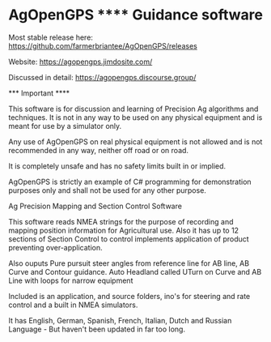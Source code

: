 
# AgOpenGPS  ****  Guidance software

Most stable release here: https://github.com/farmerbriantee/AgOpenGPS/releases

Website: https://agopengps.jimdosite.com/

Discussed in detail: https://agopengps.discourse.group/

*** Important ****

This software is for discussion and learning of Precision Ag
algorithms and techniques. It is not in any way to be used on
any physical equipment and is meant for use by a simulator only.

Any use of AgOpenGPS on real physical equipment is not allowed
and is not recommended in any way, neither off road or on road. 

It is completely unsafe and has no safety limits built in or implied.

AgOpenGPS is strictly an example of C# programming for
demonstration purposes only and shall not be used for any other purpose.


Ag Precision Mapping and Section Control Software

This software reads NMEA strings for the purpose of recording and mapping position information 
for Agricultural use. Also it has up to 12 sections of Section Control to control implements application of product
preventing over-application.

Also ouputs Pure pursuit steer angles from reference line for AB line, AB Curve and Contour guidance. Auto Headland called UTurn on Curve 
and AB Line with loops for narrow equipment

Included is an application, and source folders, ino's for steering and rate control and a built in NMEA simulators. 

It has English, German, Spanish, French, Italian, Dutch and Russian Language - But haven't been updated in far too long.
